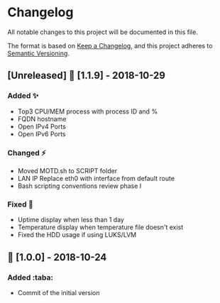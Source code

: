 # Changelog
All notable changes to this project will be documented in this file.

The format is based on [Keep a Changelog](https://keepachangelog.com/en/1.0.0/),
and this project adheres to [Semantic Versioning](https://semver.org/spec/v2.0.0.html).

## [Unreleased] :bookmark: [1.1.9] - 2018-10-29
### Added :sparkles:
- Top3 CPU/MEM process with process ID and %
- FQDN hostname
- Open IPv4 Ports
- Open IPv6 Ports

### Changed :zap:
- Moved MOTD.sh to SCRIPT folder
- LAN IP Replace eth0 with interface from default route 
- Bash scripting conventions review phase I

### Fixed :hammer:
- Uptime display when less than 1 day
- Temperature display when temperature file doesn't exist
- Fixed the HDD usage if using LUKS/LVM

## :bookmark: [1.0.0] - 2018-10-24
### Added :taba:
- Commit of the initial version
